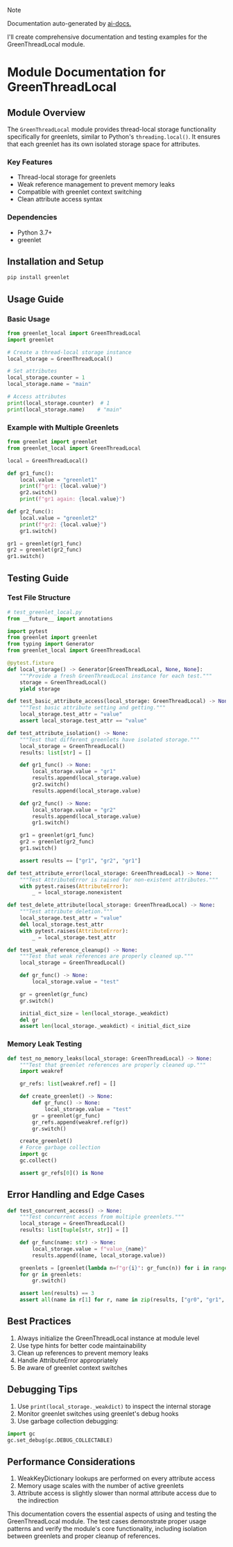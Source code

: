 
> [!NOTE]
> Documentation auto-generated by [ai-docs.](https://github.com/connor-john/ai-docs)

I'll create comprehensive documentation and testing examples for the GreenThreadLocal module.

# Module Documentation for GreenThreadLocal

## Module Overview

The `GreenThreadLocal` module provides thread-local storage functionality specifically for greenlets, similar to Python's `threading.local()`. It ensures that each greenlet has its own isolated storage space for attributes.

### Key Features
- Thread-local storage for greenlets
- Weak reference management to prevent memory leaks
- Compatible with greenlet context switching
- Clean attribute access syntax

### Dependencies
- Python 3.7+
- greenlet

## Installation and Setup

```bash
pip install greenlet
```

## Usage Guide

### Basic Usage

```python
from greenlet_local import GreenThreadLocal
import greenlet

# Create a thread-local storage instance
local_storage = GreenThreadLocal()

# Set attributes
local_storage.counter = 1
local_storage.name = "main"

# Access attributes
print(local_storage.counter)  # 1
print(local_storage.name)    # "main"
```

### Example with Multiple Greenlets

```python
from greenlet import greenlet
from greenlet_local import GreenThreadLocal

local = GreenThreadLocal()

def gr1_func():
    local.value = "greenlet1"
    print(f"gr1: {local.value}")
    gr2.switch()
    print(f"gr1 again: {local.value}")

def gr2_func():
    local.value = "greenlet2"
    print(f"gr2: {local.value}")
    gr1.switch()

gr1 = greenlet(gr1_func)
gr2 = greenlet(gr2_func)
gr1.switch()
```

## Testing Guide

### Test File Structure

```python
# test_greenlet_local.py
from __future__ import annotations

import pytest
from greenlet import greenlet
from typing import Generator
from greenlet_local import GreenThreadLocal

@pytest.fixture
def local_storage() -> Generator[GreenThreadLocal, None, None]:
    """Provide a fresh GreenThreadLocal instance for each test."""
    storage = GreenThreadLocal()
    yield storage

def test_basic_attribute_access(local_storage: GreenThreadLocal) -> None:
    """Test basic attribute setting and getting."""
    local_storage.test_attr = "value"
    assert local_storage.test_attr == "value"

def test_attribute_isolation() -> None:
    """Test that different greenlets have isolated storage."""
    local_storage = GreenThreadLocal()
    results: list[str] = []

    def gr1_func() -> None:
        local_storage.value = "gr1"
        results.append(local_storage.value)
        gr2.switch()
        results.append(local_storage.value)

    def gr2_func() -> None:
        local_storage.value = "gr2"
        results.append(local_storage.value)
        gr1.switch()

    gr1 = greenlet(gr1_func)
    gr2 = greenlet(gr2_func)
    gr1.switch()

    assert results == ["gr1", "gr2", "gr1"]

def test_attribute_error(local_storage: GreenThreadLocal) -> None:
    """Test AttributeError is raised for non-existent attributes."""
    with pytest.raises(AttributeError):
        _ = local_storage.nonexistent

def test_delete_attribute(local_storage: GreenThreadLocal) -> None:
    """Test attribute deletion."""
    local_storage.test_attr = "value"
    del local_storage.test_attr
    with pytest.raises(AttributeError):
        _ = local_storage.test_attr

def test_weak_reference_cleanup() -> None:
    """Test that weak references are properly cleaned up."""
    local_storage = GreenThreadLocal()

    def gr_func() -> None:
        local_storage.value = "test"

    gr = greenlet(gr_func)
    gr.switch()

    initial_dict_size = len(local_storage._weakdict)
    del gr
    assert len(local_storage._weakdict) < initial_dict_size
```

### Memory Leak Testing

```python
def test_no_memory_leaks(local_storage: GreenThreadLocal) -> None:
    """Test that greenlet references are properly cleaned up."""
    import weakref

    gr_refs: list[weakref.ref] = []

    def create_greenlet() -> None:
        def gr_func() -> None:
            local_storage.value = "test"
        gr = greenlet(gr_func)
        gr_refs.append(weakref.ref(gr))
        gr.switch()

    create_greenlet()
    # Force garbage collection
    import gc
    gc.collect()

    assert gr_refs[0]() is None
```

## Error Handling and Edge Cases

```python
def test_concurrent_access() -> None:
    """Test concurrent access from multiple greenlets."""
    local_storage = GreenThreadLocal()
    results: list[tuple[str, str]] = []

    def gr_func(name: str) -> None:
        local_storage.value = f"value_{name}"
        results.append((name, local_storage.value))

    greenlets = [greenlet(lambda n=f"gr{i}": gr_func(n)) for i in range(3)]
    for gr in greenlets:
        gr.switch()

    assert len(results) == 3
    assert all(name in r[1] for r, name in zip(results, ["gr0", "gr1", "gr2"]))
```

## Best Practices

1. Always initialize the GreenThreadLocal instance at module level
2. Use type hints for better code maintainability
3. Clean up references to prevent memory leaks
4. Handle AttributeError appropriately
5. Be aware of greenlet context switches

## Debugging Tips

1. Use `print(local_storage._weakdict)` to inspect the internal storage
2. Monitor greenlet switches using greenlet's debug hooks
3. Use garbage collection debugging:
```python
import gc
gc.set_debug(gc.DEBUG_COLLECTABLE)
```

## Performance Considerations

1. WeakKeyDictionary lookups are performed on every attribute access
2. Memory usage scales with the number of active greenlets
3. Attribute access is slightly slower than normal attribute access due to the indirection

This documentation covers the essential aspects of using and testing the GreenThreadLocal module. The test cases demonstrate proper usage patterns and verify the module's core functionality, including isolation between greenlets and proper cleanup of references.

